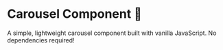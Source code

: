 # Carousel Component 🎠

A simple, lightweight carousel component built with vanilla JavaScript. No dependencies required!
